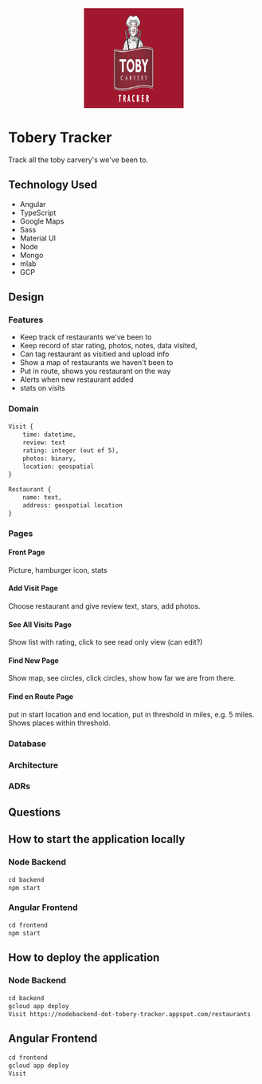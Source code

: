 <div align="center">
    <img src="logo.png" alt="Logo" width='200px' height='200px'/>
</div>

# Tobery Tracker
Track all the toby carvery's we've been to.

## Technology Used
- Angular
- TypeScript
- Google Maps
- Sass
- Material UI
- Node
- Mongo
- mlab
- GCP

## Design

### Features
- Keep track of restaurants we've been to
- Keep record of star rating, photos, notes, data visited,
- Can tag restaurant as visitied and upload info
- Show a map of restaurants we haven't been to
- Put in route, shows you restaurant on the way
- Alerts when new restaurant added
- stats on visits

### Domain
```
Visit {
    time: datetime,
    review: text
    rating: integer (out of 5),
    photos: binary,
    location: geospatial
}
```

```
Restaurant {
    name: text,
    address: geospatial location
}
```

### Pages

#### Front Page
Picture, hamburger icon, stats

#### Add Visit Page
Choose restaurant and give review text, stars, add photos.

#### See All Visits Page
Show list with rating, click to see read only view (can edit?)

#### Find New Page
Show map, see circles, click circles, show how far we are from there.

#### Find en Route Page
put in start location and end location, put in threshold in miles, e.g. 5 miles. Shows places within threshold.

### Database

### Architecture

### ADRs

## Questions

## How to start the application locally
### Node Backend
```
cd backend
npm start
```

### Angular Frontend
```
cd frontend
npm start
```

## How to deploy the application

### Node Backend
```
cd backend
gcloud app deploy
Visit https://nodebackend-dot-tobery-tracker.appspot.com/restaurants
```

## Angular Frontend
```
cd frontend
gcloud app deploy
Visit 
```


